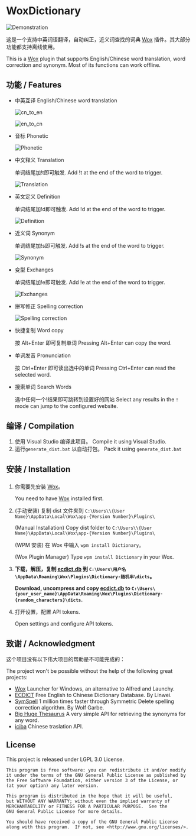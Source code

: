 # WoxDictionary
![Demonstration](Images/demo.gif)

这是一个支持中英词语翻译，自动纠正，近义词查找的词典 [Wox](https://github.com/Wox-launcher/Wox) 插件。其大部分功能都支持离线使用。

This is a [Wox](https://github.com/Wox-launcher/Wox) plugin that supports English/Chinese word translation, word correction and synonym. Most of its functions can work offline.

## 功能 / Features

* 中英互译 English/Chinese word translation

  ![cn_to_en](Images/demo/cn_to_en.png)

  ![en_to_cn](Images/demo/en_to_cn.png)

* 音标 Phonetic

  ![Phonetic](Images/demo/phonetic.png)

* 中文释义 Translation

  单词结尾加!t即可触发. Add !t at the end of the word to trigger.

  ![Translation](Images/demo/translation.png)

* 英文定义 Definition

  单词结尾加!d即可触发. Add !d at the end of the word to trigger.

  ![Definition](Images/demo/definition.png)

* 近义词 Synonym

  单词结尾加!s即可触发. Add !s at the end of the word to trigger.

  ![Synonym](Images/demo/synonym.png)

* 变型 Exchanges

  单词结尾加!e即可触发. Add !e at the end of the word to trigger.

  ![Exchanges](Images/demo/exchanges.png)

* 拼写修正 Spelling correction

  ![Spelling correction](Images/demo/spelling_correction.png)

* 快捷复制 Word copy

  按 Alt+Enter 即可复制单词 Pressing Alt+Enter can copy the word.

* 单词发音 Pronunciation

  按 Ctrl+Enter 即可读出选中的单词 Pressing Ctrl+Enter can read the selected word.

* 搜索单词 Search Words

  选中任何一个!结果即可跳转到设置好的网站 Select any results in the `!` mode can jump to the configured website.


## 编译 / Compilation

1. 使用 Visual Studio 编译此项目。 Compile it using Visual Studio.
2. 运行`generate_dist.bat` 以自动打包。 Pack it using `generate_dist.bat`

## 安装 / Installation

### 

1. 你需要先安装 [Wox](https://github.com/Wox-launcher/Wox)。 

   You need to have [Wox](https://github.com/Wox-launcher/Wox) installed first.

2. (手动安装) 复制 dist 文件夹到 `C:\Users\\{User Name}\AppData\Local\Wox\app-{Version Number}\Plugins\`

   (Manual Installation) Copy dist folder to `C:\Users\\{User Name}\AppData\Local\Wox\app-{Version Number}\Plugins\`

   (WPM 安装) 在 Wox 中输入 `wpm install Dictionary`。

   (Wox Plugin Manager) Type `wpm install Dictionary` in your Wox.

3. **下载，解压，复制 [ecdict.db](https://github.com/harrynull/WoxDictionary/releases/tag/dict) 到 `C:\Users\用户名\AppData\Roaming\Wox\Plugins\Dictionary-随机串\dicts`。**

   **Download, uncompress and copy [ecdict.db](https://github.com/harrynull/WoxDictionary/releases/tag/dict) to `C:\Users\{your_user_name}\AppData\Roaming\Wox\Plugins\Dictionary-{random_characters}\dicts`.**

4. 打开设置，配置 API tokens.

   Open settings and configure API tokens.


## 致谢 / Acknowledgment

这个项目没有以下伟大项目的帮助是不可能完成的：

The project won't be possible without the help of the following great projects:

* [Wox](https://github.com/Wox-launcher/Wox) Launcher for Windows, an alternative to Alfred and Launchy.
* [ECDICT](https://github.com/skywind3000/ECDICT) Free English to Chinese Dictionary Database. By Linwei.
* [SymSpell](https://github.com/wolfgarbe/SymSpell) 1 million times faster through Symmetric Delete spelling correction algorithm. By Wolf Garbe.
* [Big Huge Thesaurus](https://words.bighugelabs.com/api.php) A very simple API for retrieving the synonyms for any word.
* [iciba](http://open.iciba.com/?c=api) Chinese traslation API.

## License

This project is released under LGPL 3.0 License.

    This program is free software: you can redistribute it and/or modify
    it under the terms of the GNU General Public License as published by
    the Free Software Foundation, either version 3 of the License, or
    (at your option) any later version.
    
    This program is distributed in the hope that it will be useful,
    but WITHOUT ANY WARRANTY; without even the implied warranty of
    MERCHANTABILITY or FITNESS FOR A PARTICULAR PURPOSE.  See the
    GNU General Public License for more details.
    
    You should have received a copy of the GNU General Public License
    along with this program.  If not, see <http://www.gnu.org/licenses/>.
